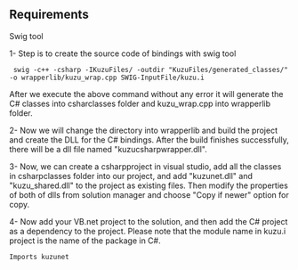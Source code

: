 ## Requirements
Swig tool

1- Step is to create the source code of bindings with swig tool

```
 swig -c++ -csharp -IKuzuFiles/ -outdir "KuzuFiles/generated_classes/" -o wrapperlib/kuzu_wrap.cpp SWIG-InputFile/kuzu.i
```

After we execute the above command without any error it will generate the C# classes into csharclasses folder and kuzu_wrap.cpp into wrapperlib folder.

2- Now we will change the directory into wrapperlib and build the project and create the DLL for the C# bindings. After the build finishes successfully, there will be a dll file named "kuzucsharpwrapper.dll".

3- Now, we can create a csharpproject in visual studio, add all the classes in csharpclasses folder into our project, and add "kuzunet.dll" and "kuzu_shared.dll" to the project as existing files. Then modify the properties of both of dlls from solution manager and choose "Copy if newer" option for copy.

4- Now add your VB.net project to the solution, and then add the C# project as a dependency to the project. Please note that the module name in kuzu.i project is the name of the package in C#. 

```
Imports kuzunet
```

